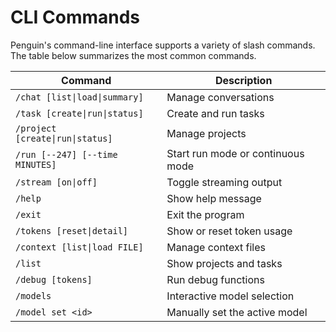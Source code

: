 # CLI Commands

Penguin's command-line interface supports a variety of slash commands. The table below summarizes the most common commands.

| Command | Description |
| ------- | ----------- |
| `/chat [list\|load\|summary]` | Manage conversations |
| `/task [create\|run\|status]` | Create and run tasks |
| `/project [create\|run\|status]` | Manage projects |
| `/run [--247] [--time MINUTES]` | Start run mode or continuous mode |
| `/stream [on\|off]` | Toggle streaming output |
| `/help` | Show help message |
| `/exit` | Exit the program |
| `/tokens [reset\|detail]` | Show or reset token usage |
| `/context [list\|load FILE]` | Manage context files |
| `/list` | Show projects and tasks |
| `/debug [tokens]` | Run debug functions |
| `/models` | Interactive model selection |
| `/model set <id>` | Manually set the active model |

